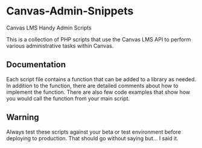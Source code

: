 Canvas-Admin-Snippets
=====================

Canvas LMS Handy Admin Scripts

This is a collection of PHP scripts that use the Canvas LMS API to perform various administrative tasks within Canvas.

Documentation
------
Each script file contains a function that can be added to a library as needed. In addition to the function, there are detailed comments about how to implement the function. There are also few code examples that show how you would call the function from your main script.


Warning
-------
Always test these scripts against your beta or test environment before deploying to production. That should go without saying but... I said it.
